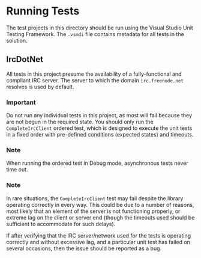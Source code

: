 ﻿Running Tests
=============

The test projects in this directory should be run using the Visual Studio Unit
Testing Framework. The `.vsmdi` file contains metadata for all tests in the
solution.

IrcDotNet
---------

All tests in this project presume the availability of a fully-functional and
compliant IRC server. The server to which the domain `irc.freenode.net` resolves
is used by default.

### Important

Do not run any individual tests in this project, as most will fail because they
are not begun in the required state. You should only run the `CompleteIrcClient`
ordered test, which is designed to execute the unit tests in a fixed order with
pre-defined conditions (expected states) and timeouts.

### Note

When running the ordered test in Debug mode, asynchronous tests never time out.

### Note

In rare situations, the `CompleteIrcClient` test may fail despite the library
operating correctly in every way. This could be due to a number of reasons, most
likely that an element of the server is not functioning properly, or extreme lag
on the client or server end (though the timeouts used should be sufficient to
accommodate for such delays).

If after verifying that the IRC server/network used for the tests is operating
correctly and without excessive lag, and a particular unit test has failed on
several occasions, then the issue should be reported as a bug.
